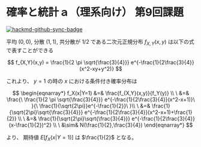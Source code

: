 # 確率と統計ａ（理系向け） 第9回課題

[![hackmd-github-sync-badge](https://hackmd.io/ea0hsS-xR0OlWfglNBYgSQ/badge)](https://hackmd.io/ea0hsS-xR0OlWfglNBYgSQ)


平均 $(0,0)$, 分散 $(1,1)$, 共分散が $1/2$ である二次元正規分布 $f_{X,Y}(x,y)$ は以下の式で表すことができる

$$
f_{X,Y}(x,y) = \frac{1}{2 \pi \sqrt{\frac{3}{4}}} e^{-\frac{1}{2\frac{3}{4}}(x^2-xy+y^2)}
$$

これより、 $y=1$ の時の $x$ における条件付き確率分布は

$$
\begin{eqnarray*}
f_X(x|Y=1) &=& \frac{f_{X,Y}(x,y)}{f_Y(y)} \\
\
&=& \frac{\
\frac{1}{2 \pi \sqrt{\frac{3}{4}}} e^{-\frac{1}{2\frac{3}{4}}(x^2-x+1)}\
}{\
\frac{1}{\sqrt{2\pi}}e^{-\frac{1}{2}}\
}\\
\
&=& \frac{1}{\sqrt{2\pi}\sqrt{\frac{3}{4}}} e^{-\frac{1}{2\frac{3}{4}}(x^2-x+1)+\frac{1}{2}} \\
\
&=& \frac{1}{\sqrt{2\pi}\sqrt{\frac{3}{4}}} e^{-\frac{1}{2\frac{3}{4}}(x-\frac{1}{2})^2} \\
\
&\sim& N(\frac{1}{2},\frac{3}{4})
\end{eqnarray*}
$$

より、 期待値 $E[f_X(x|Y=1)]$ は $\frac{1}{2}$ となる。